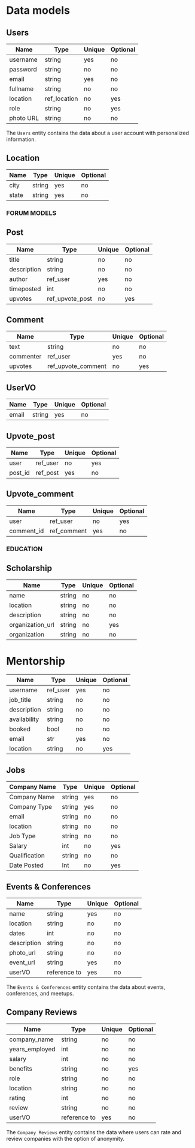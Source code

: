 # Data models

## Users

| Name      | Type   | Unique | Optional |
| --------- | ------ | ------ | -------- |
| username  | string | yes    | no       |
| password  | string | no    | no       |
| email     | string | yes    | no       |
| fullname  | string | no     | no       |
| location  | ref_location | no     | yes      |
| role      | string | no     | yes      |
| photo URL | string | no     | no       |

The `Users` entity contains the data about a user account
with personalized information.

## Location

| Name      | Type   | Unique | Optional |
| --------- | ------ | ------ | -------- |
| city  | string | yes    | no       |
| state  | string | yes    | no       |

### FORUM MODELS

## Post

| Name        | Type   | Unique | Optional |
| ----------- | ------ | ------ | -------- |
| title       | string | no     | no       |
| description | string | no     | no       |
| author      | ref_user | yes    | no       |
| timeposted  | int    | no     | no       |
| upvotes     | ref_upvote_post    | no     | yes      |

## Comment

| Name        | Type   | Unique | Optional |
| ----------- | ------ | ------ | -------- |
| text        | string | no     | no       |
| commenter      | ref_user | yes    | no       |
| upvotes     | ref_upvote_comment    | no     | yes      |

## UserVO

| Name  | Type   | Unique | Optional |
| ----- | ------ | ------ | -------- |
| email | string | yes    | no       |

## Upvote_post

| Name    | Type | Unique | Optional |
| ------- | ---- | ------ | -------- |
| user | ref_user  | no     | yes      |
| post_id | ref_post  | yes    | no       |

## Upvote_comment

| Name       | Type | Unique | Optional |
| ---------- | ---- | ------ | -------- |
| user    | ref_user  | no     | yes      |
| comment_id | ref_comment  | yes    | no       |

### EDUCATION

## Scholarship

| Name | Type | Unique | Optional |
| ---- | ---- | ------ | -------- |
| name | string | no | no |
| location | string | no | no |
| description | string | no | no |
| organization_url | string | no | yes |
| organization | string | no | no |

# Mentorship

| Name | Type | Unique | Optional |
| ---- | ---- | ------ | -------- |
| username | ref_user | yes | no |
| job_title | string | no | no |
| description | string | no | no |
| availability | string | no | no |
| booked | bool | no | no |
| email | str | yes | no |
| location | string | no | yes |


## Jobs

| Company Name  | Type   | Unique | Optional |
| ------------- | ------ | ------ | -------- |
| Company Name  | string | yes    | no       |
| Company Type  | string | yes    | no       |
| email         | string | no     | no       |
| location      | string | no     | no       |
| Job Type      | string | no     | no       |
| Salary        | int    | no     | yes      |
| Qualification | string | no     | no       |
| Date Posted   | Int    | no     | yes      |

## Events & Conferences

| Name        | Type   | Unique | Optional |
| ----------- | ------ | ------ | -------- |
| name        | string | yes    | no       |
| location    | string | no     | no       |
| dates       | int    | no     | no       |
| description | string | no     | no       |
| photo_url   | string | no     | no       |
| event_url   | string | yes    | no       |
| userVO      | reference to | yes    | no       |

The `Events & Conferences` entity contains the data about events, conferences, and meetups.

## Company Reviews

| Name                | Type   | Unique | Optional |
| ------------------- | ------ | ------ | -------- |
| company_name | string | no    | no       |
| years_employed | int    | no     | no       |
| salary | int    | no     | no       |
| benefits | string | no     | yes      |
| role | string | no     | no       |
| location | string | no     | no       |
| rating | int    | no     | no       |
| review | string | no     | no       |
| userVO | reference to | yes    | no       |

The `Company Reviews` entity contains the data where users can rate and review companies with the option of anonymity.
